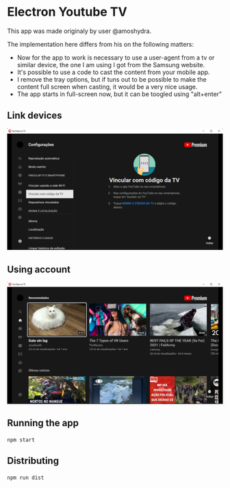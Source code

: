 # Electron Youtube TV

This app was made originaly by user @amoshydra.

The implementation here differs from his on the following matters:
- Now for the app to work is necessary to use a user-agent from a tv or similar device, the one I am using I got from the Samsung website.
- It's possible to use a code to cast the content from your mobile app.
- I remove the tray options, but if tuns out to be possible to make the content full screen when casting, it would be a very nice usage.
- The app starts in full-screen now, but it can be toogled using "alt+enter"

## Link devices
<img src="./screenshot/demo1.png"/>

## Using account  
<img src="./screenshot/demo2.png"/>

## Running the app
```
npm start
```

## Distributing
```
npm run dist
```
